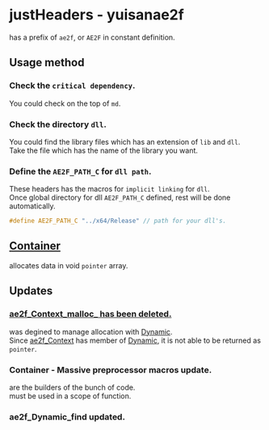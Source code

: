 # justHeaders - yuisanae2f
has a prefix of `ae2f`, or `AE2F` in constant definition.

## Usage method
### Check the `critical dependency`.
You could check on the top of `md`.

### Check the directory `dll`.
You could find the library files which has an extension of `lib` and `dll`.  
Take the file which has the name of the library you want.

### Define the `AE2F_PATH_C` for `dll path`.
These headers has the macros for `implicit linking` for `dll`.  
Once global directory for dll `AE2F_PATH_C` defined, rest will be done automatically.
```cpp
#define AE2F_PATH_C "../x64/Release" // path for your dll's.
```

## <a href="./headers/Container.md">Container</a>
allocates data in void `pointer` array.

## Updates <a id="Updates"></a>
### <a href="./headers/Container/Context.md">ae2f_Context_malloc_ has been deleted.</a>
was degined to manage allocation with <a href="./headers/Container/Dynamic.md">Dynamic</a>.  
Since <a href="./headers/Container/Context">ae2f_Context</a> has member of <a href="./headers/Container/Dynamic.md">Dynamic</a>,
it is not able to be returned as `pointer`.  

### Container - Massive preprocessor macros update.
are the builders of the bunch of code.  
must be used in a scope of function.

### ae2f_Dynamic_find updated.